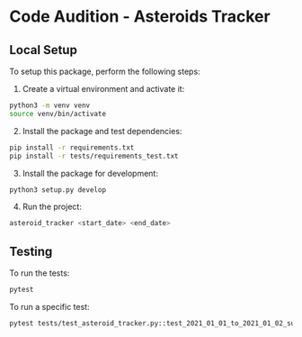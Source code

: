 # Code Audition - Asteroids Tracker

## Local Setup

To setup this package, perform the following steps:

1. Create a virtual environment and activate it:

```bash
python3 -m venv venv
source venv/bin/activate
```

2. Install the package and test dependencies:

```bash
pip install -r requirements.txt
pip install -r tests/requirements_test.txt
```

3. Install the package for development:

```bash
python3 setup.py develop
```

4. Run the project:

```bash
asteroid_tracker <start_date> <end_date>
```

## Testing

To run the tests:

```bash
pytest
```

To run a specific test:

```bash
pytest tests/test_asteroid_tracker.py::test_2021_01_01_to_2021_01_02_success_200
```
